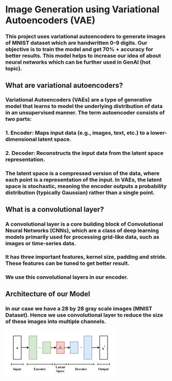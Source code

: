# Image Generation using Variational Autoencoders (VAE)

### This project uses variational autoencoders to generate images of MNIST dataset which are handwritten 0-9 digits. Our objective is to train the model and get 70% + accuracy for better results. This model helps to increase our idea of about neural networks which can be further used in GenAI (hot topic).

## What are variational autoencoders?

### Variational Autoencoders (VAEs) are a type of generative model that learns to model the underlying distribution of data in an unsupervised manner. The term autoencoder consists of two parts:
### 1. Encoder:  Maps input data (e.g., images, text, etc.) to a lower-dimensional latent space.
### 2. Decoder:  Reconstructs the input data from the latent space representation.

### The latent space is a compressed version of the data, where each point is a representation of the input. In VAEs, the latent space is stochastic, meaning the encoder outputs a probability distribution (typically Gaussian) rather than a single point.

## What is a convolutional layer?
### A convolutional layer is a core building block of Convolutional Neural Networks (CNNs), which are a class of deep learning models primarily used for processing grid-like data, such as images or time-series data. 
### It has three important features, kernel size, padding and stride. These features can be tuned to get better result.

### We use this convolutional layers in our encoder.
## Architecture of our Model

### In our case we have a 28 by 28 gray scale images (MNIST Dataset). Hence we use convolutional layer to reduce the size of these images into multiple channels.

![img.png](img.png)